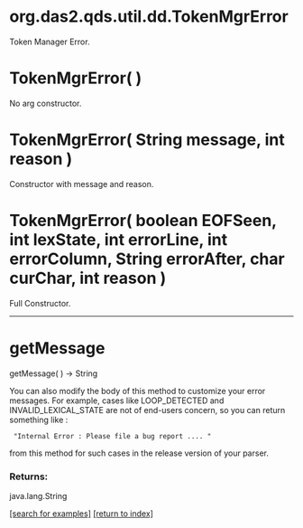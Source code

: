 # org.das2.qds.util.dd.TokenMgrError

Token Manager Error.

# TokenMgrError( )
No arg constructor.

# TokenMgrError( String message, int reason )
Constructor with message and reason.

# TokenMgrError( boolean EOFSeen, int lexState, int errorLine, int errorColumn, String errorAfter, char curChar, int reason )
Full Constructor.

***
<a name="getMessage"></a>
# getMessage
getMessage(  ) &rarr; String

You can also modify the body of this method to customize your error messages.
 For example, cases like LOOP_DETECTED and INVALID_LEXICAL_STATE are not
 of end-users concern, so you can return something like :

     "Internal Error : Please file a bug report .... "

 from this method for such cases in the release version of your parser.

### Returns:
java.lang.String


<a href="https://github.com/autoplot/dev/search?q=getMessage&unscoped_q=getMessage">[search for examples]</a>
<a href="https://github.com/autoplot/documentation/blob/master/javadoc/index-all.md">[return to index]</a>

